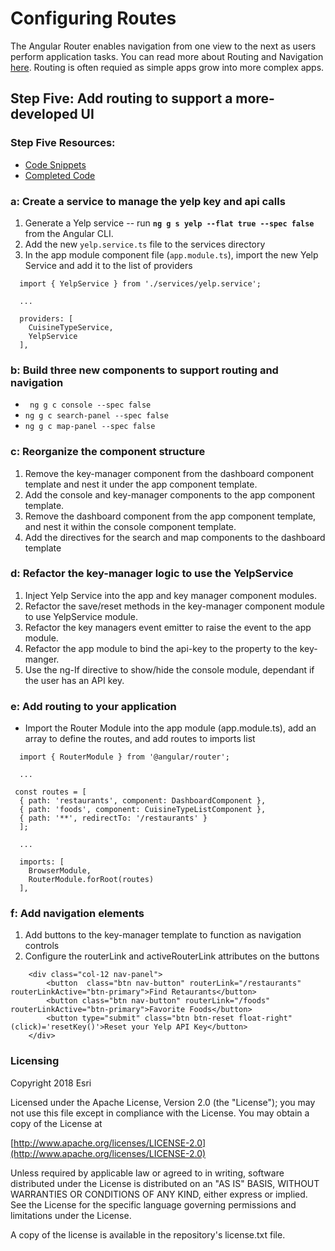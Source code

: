 # Configuring Routes
The Angular Router enables navigation from one view to the next as users perform application tasks. You can read more about Routing and Navigation [here](https://angular.io/guide/router). Routing is often requied as simple apps grow into more complex apps. 

## Step Five: Add routing to support a more-developed UI

### Step Five Resources:
* [Code Snippets](https://github.com/sean-olson-e/Rapid-Application-Development-using-Angular-CLI/tree/master/project_apps/5-configuring-routes/src/snippets)
* [Completed Code](https://github.com/sean-olson-e/Rapid-Application-Development-using-Angular-CLI/tree/master/project_apps/6-using-http-connections/src/app)


### a: Create a service to manage the yelp key and api calls
1. Generate a Yelp service -- run **``` ng g s yelp --flat true --spec false ```** from the Angular CLI.
2. Add the new ```yelp.service.ts``` file to the services directory
3. In the app module component file (```app.module.ts```), import the new Yelp Service and add it to the list of providers

```
  import { YelpService } from './services/yelp.service';

  ...

  providers: [
    CuisineTypeService,
    YelpService
  ],
```

### b: Build three new components to support routing and navigation
* ``` ng g c console --spec false```  
* ``` ng g c search-panel --spec false ```  
* ``` ng g c map-panel --spec false ```  

### c: Reorganize the component structure
1. Remove the key-manager component from the dashboard component template and nest it under the app component template.
2. Add the console and key-manager components to the app component template.
3. Remove the dashboard component from the app component template, and nest it within the console component template.
4. Add the directives for the search and map components to the dashboard template

### d: Refactor the key-manager logic to use the YelpService 
1. Inject Yelp Service into the app and key manager component modules.
2. Refactor the save/reset methods in the key-manager component module to use YelpService module.
3. Refactor the key managers event emitter to raise the event to the app module.
4. Refactor the app module to bind the api-key to the property to the key-manger.
5. Use the ng-If directive to show/hide the console module, dependant if the user has an API key.

### e: Add routing to your application
* Import the Router Module into the app module (app.module.ts), add an array to define the routes, and add routes to imports list
```
  import { RouterModule } from '@angular/router';

  ...

 const routes = [
  { path: 'restaurants', component: DashboardComponent },
  { path: 'foods', component: CuisineTypeListComponent },
  { path: '**', redirectTo: '/restaurants' }
  ];

  ...

  imports: [
    BrowserModule,
    RouterModule.forRoot(routes)
  ],
```

### f: Add navigation elements

1. Add buttons to the key-manager template to function as navigation controls
2. Configure the routerLink and activeRouterLink attributes on the buttons

```
    <div class="col-12 nav-panel">
        <button  class="btn nav-button" routerLink="/restaurants"  routerLinkActive="btn-primary">Find Retaurants</button>
        <button class="btn nav-button" routerLink="/foods"  routerLinkActive="btn-primary">Favorite Foods</button>
        <button type="submit" class="btn btn-reset float-right" (click)='resetKey()'>Reset your Yelp API Key</button>
    </div>
```    

### Licensing

Copyright 2018 Esri

Licensed under the Apache License, Version 2.0 (the "License"); you may not use this file except in compliance with the License. You may obtain a copy of the License at

[http://www.apache.org/licenses/LICENSE-2.0](http://www.apache.org/licenses/LICENSE-2.0)

Unless required by applicable law or agreed to in writing, software distributed under the License is distributed on an "AS IS" BASIS, WITHOUT WARRANTIES OR CONDITIONS OF ANY KIND, either express or implied. See the License for the specific language governing permissions and limitations under the License.

A copy of the license is available in the repository's license.txt file.
